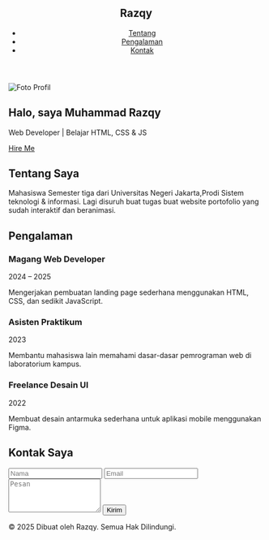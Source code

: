 <!DOCTYPE html>
<html lang="id">
<head>
  <meta charset="UTF-8">
  <meta name="viewport" content="width=device-width, initial-scale=1.0">
  <title>Portofolio Saya</title>
  <link rel="stylesheet" href="style.css">
</head>
<body>
  <!-- Header -->
  <header class="site-header">
    <nav class="nav">
      <h2 class="brand">Razqy</h2>
      <ul class="nav-links">
        <li><a href="#about">Tentang</a></li>
        <li><a href="#experience">Pengalaman</a></li>
        <li><a href="#contact">Kontak</a></li>
      </ul>
    </nav>
  </header>

  <!-- Hero -->
  <section class="hero">
    <img src="https://via.placeholder.com/120" alt="Foto Profil" class="profile-pic">
    <h1>Halo, saya <span class="accent">Muhammad Razqy</span></h1>
    <p class="tag">Web Developer | Belajar HTML, CSS & JS</p>
    <a href="#contact" class="btn">Hire Me</a>
  </section>

  <!-- Tentang -->
  <section id="about" class="container">
    <h2>Tentang Saya</h2>
    <p>
     Mahasiswa Semester tiga dari Universitas Negeri Jakarta,Prodi Sistem teknologi & informasi. 
     Lagi disuruh buat tugas buat website portofolio yang sudah interaktif dan beranimasi.
    </p>
  </section>

  <!-- Pengalaman -->
  <section id="experience" class="container">
    <h2>Pengalaman</h2>
    <div class="experience-list">
      <div class="exp-card">
        <h3>Magang Web Developer</h3>
        <span class="exp-time">2024 – 2025</span>
        <p>Mengerjakan pembuatan landing page sederhana menggunakan HTML, CSS, dan sedikit JavaScript.</p>
      </div>
      <div class="exp-card">
        <h3>Asisten Praktikum</h3>
        <span class="exp-time">2023</span>
        <p>Membantu mahasiswa lain memahami dasar-dasar pemrograman web di laboratorium kampus.</p>
      </div>
      <div class="exp-card">
        <h3>Freelance Desain UI</h3>
        <span class="exp-time">2022</span>
        <p>Membuat desain antarmuka sederhana untuk aplikasi mobile menggunakan Figma.</p>
      </div>
    </div>
  </section>

  <!-- Kontak -->
  <section id="contact" class="container">
    <h2>Kontak Saya</h2>
    <form class="contact-form">
      <input type="text" placeholder="Nama" required>
      <input type="email" placeholder="Email" required>
      <textarea placeholder="Pesan" rows="4" required></textarea>
      <button type="submit">Kirim</button>
    </form>
  </section>

  <!-- Footer -->
  <footer class="site-footer">
    <p>© 2025 Dibuat oleh Razqy. Semua Hak Dilindungi.</p>
  </footer>

  <script src="script.js"></script>
</body>
</html>

